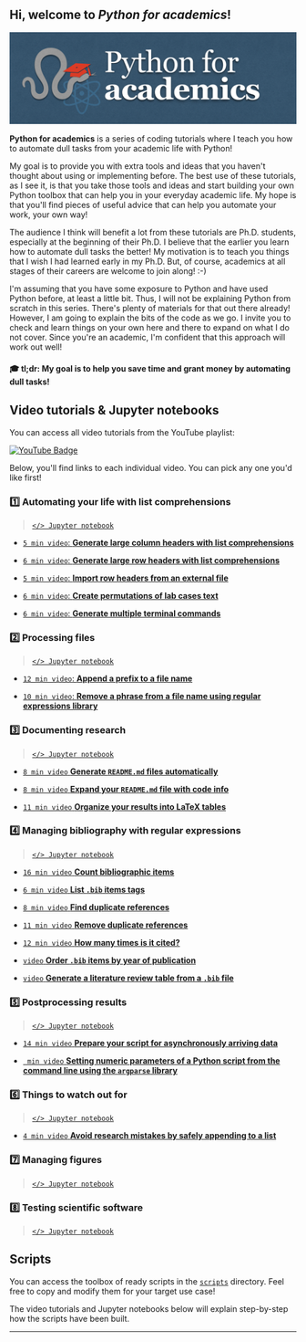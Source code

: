 ## Hi, welcome to *Python for academics*!

![Screenshot](thumbnail/banner.png)

**Python for academics** is a series of coding tutorials where I teach you how to automate dull tasks from your academic life with Python!

My goal is to provide you with extra tools and ideas that you haven't thought about using or implementing before. The best use of these tutorials, as I see it, is that you take those tools and ideas and start building your own Python toolbox that can help you in your everyday academic life. My hope is that you'll find pieces of useful advice that can help you automate your work, your own way!

The audience I think will benefit a lot from these tutorials are Ph.D. students, especially at the beginning of their Ph.D. I believe that the earlier you learn how to automate dull tasks the better! My motivation is to teach you things that I wish I had learned early in my Ph.D. But, of course, academics at all stages of their careers are welcome to join along! :-)

I'm assuming that you have some exposure to Python and have used Python before, at least a little bit. Thus, I will not be explaining Python from scratch in this series. There's plenty of materials for that out there already! However, I am going to explain the bits of the code as we go. I invite you to check and learn things on your own here and there to expand on what I do not cover. Since you're an academic, I'm confident that this approach will work out well!

#### 🎓 tl;dr: My goal is to help you save time and grant money by automating dull tasks!

## Video tutorials & Jupyter notebooks

You can access all video tutorials from the YouTube playlist:

<a href="https://www.youtube.com/playlist?list=PL7gWbAt3_3KEuRQfwFeI_RH3EZr87nslf">
  <img src="https://img.shields.io/badge/youtube-firebrick?style=for-the-badge&logo=youtube&logoColor=white" alt="YouTube Badge"/>
</a>

Below, you'll find links to each individual video. You can pick any one you'd like first!

### 1️⃣ Automating your life with list comprehensions

> [`</> Jupyter notebook`](tutorials/list-comprehensions.ipynb)

- [``5 min video``: **Generate large column headers with list comprehensions**](https://youtu.be/2EPNJytD3dU)

- [``6 min video``: **Generate large row headers with list comprehensions**](https://youtu.be/tXkwV-zyqB8)

- [``5 min video``: **Import row headers from an external file**](https://youtu.be/EuH22EUc31Y)

- [``6 min video``: **Create permutations of lab cases text**](https://youtu.be/OroWX2PTU4I)

- [``6 min video``: **Generate multiple terminal commands**](https://youtu.be/CvDWk56REW4)

### 2️⃣ Processing files

> [`</> Jupyter notebook`](tutorials/process-files.ipynb)

- [``12 min video``: **Append a prefix to a file name**](https://youtu.be/3Y2w_7N8CcI)

- [``10 min video``: **Remove a phrase from a file name using regular expressions library**](https://youtu.be/cTBpI1QQjLA)

### 3️⃣ Documenting research

> [`</> Jupyter notebook`](tutorials/document-research.ipynb)

- [``8 min video`` **Generate `README.md` files automatically**](https://youtu.be/KnbVBXsbyxg)

- [``8 min video`` **Expand your `README.md` file with code info**](https://youtu.be/9jCQA3psQGI)

- [``11 min video`` **Organize your results into LaTeX tables**](https://youtu.be/-kU4h05jlFA)

### 4️⃣ Managing bibliography with regular expressions

> [`</> Jupyter notebook`](tutorials/manage-bibliography.ipynb)

- [``16 min video`` **Count bibliographic items**](https://youtu.be/6S-o_TRQMn4)

- [``6 min video`` **List `.bib` items tags**](https://youtu.be/KgqliCnm9ek)

- [``8 min video`` **Find duplicate references**](https://youtu.be/OBfpPYhHVhs)

- [``11 min video`` **Remove duplicate references**](https://youtu.be/JtSoU6dHtog)

- [``12 min video`` **How many times is it cited?**](https://youtu.be/m4ouuO3HdIY)

- [``video`` **Order `.bib` items by year of publication**]()

- [``video`` **Generate a literature review table from a `.bib` file**]()

### 5️⃣ Postprocessing results

> [`</> Jupyter notebook`](tutorials/postprocess-results.ipynb)

- [``14 min video`` **Prepare your script for asynchronously arriving data**](https://youtu.be/fUt7Eshf0lU)

- [`` min video`` **Setting numeric parameters of a Python script from the command line using the `argparse` library**]()

### 6️⃣ Things to watch out for

> [`</> Jupyter notebook`](tutorials/things-to-watch-out-for.ipynb)

- [``4 min video`` **Avoid research mistakes by safely appending to a list**](https://youtu.be/kRFA_wwLE2E?si=5QG2YhseP2hYuYeX)

### 7️⃣ Managing figures

> [`</> Jupyter notebook`](tutorials/)

### 8️⃣ Testing scientific software

> [`</> Jupyter notebook`](tutorials/)

## Scripts

You can access the toolbox of ready scripts in the [`scripts`](scripts/) directory. Feel free to copy and modify them for your target use case!

The video tutorials and Jupyter notebooks below will explain step-by-step how the scripts have been built.

-----
